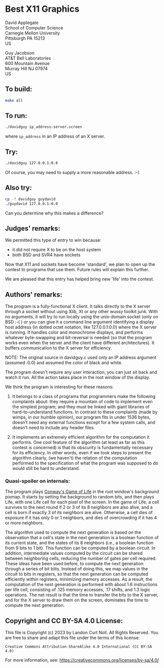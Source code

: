 # Best X11 Graphics

David Applegate\
School of Computer Science\
Carnegie Mellon University\
Pittsburgh PA 15213\
US


Guy Jacobson\
AT&T Bell Laboratories\
600 Mountain Avenue\
Murray Hill NJ 07974\
US


## To build:

```sh
make all
```

## To run:

```sh
./davidguy ip_address:server.screen
```

where `ip_address` in an IP address of an X server.

## Try:

```sh
./davidguy 127.0.0.1:0.0
```

Of course, you may need to supply a more reasonable address.  :-)

## Also try:

```sh
cp -f davidguy guydavid
./guydavid 127.0.0.1:0.0
```

Can you determine why this makes a difference?

## Judges' remarks:


We permitted this type of entry to win because:

- it did not require X to be on the host system
- both BSD and SVR4 have sockets

Now that X11 and sockets have become 'standard', we plan to open
up the contest to programs that use them.  Future rules will
explain this further.

We are pleased that this entry has helped bring new 'life' into
the contest.

## Authors' remarks:

The program is a fully-functional X client.  It talks directly to
the X server through a socket without using Xlib, Xt or any other
wussy toolkit junk.  With no arguments, it will try to run
locally using the unix-domain socket (only on BSD :-( ) or you can
give it a command line argument identifying a display host address
(in dotted octet notation, like 127.0.0.1:0.0) where the X server
is running.  It handles color and monochrome displays, and
performs whatever byte-swapping and bit-reversal is needed (so
that the program works even when the server and the client have
different architectures).  It buffers communication to the X
server for efficiency.

NOTE: The original source in davidguy.c used only an IP address
argument (assumed :0.0) and assumed the color of black
and white.

The program doesn't require any user interaction; you can just sit
back and watch it run.  All the action takes place in the root
window of the display.

We think the program is interesting for these reasons:

1. It belongs to a class of programs that programmers make the following
complaints about:  they require a mountain of code to implement even the
simplest program; and they must be linked with giant libraries of
hard-to-understand functions.  In contrast to these complaints (made by wimps,
in our humble opinion), our program fits in under 1536 bytes, doesn't need any
external functions except for a few system calls, and doesn't need to include
any header files.

2. It implements an extremely efficient algorithm for the computation it
performs.  One cool feature of the algorithm (at least as far as this contest is
concerned) is that its obscurity is fundamentally necessary for its efficiency.
In other words, even if we took steps to present the algorithm clearly, (we
haven't) the relation of the computation performed to the specification of what
the program was supposed to do would still be hard to understand.

### Quasi-spoiler on internals:

The program plays [Conway's Game of
Life](https://en.wikipedia.org/wiki/Conway%27s_Game_of_Life) in the root window's
background pixmap.  It starts by setting the background to random
bits, and then plays Life, with one Life cell for each pixel of the
screen.  In the game of Life, a cell survives to the next round if
2 or 3 of its 8 neighbors are also alive, and a cell is born if
exactly 3 of its neighbors are alive.  Otherwise, a cell dies of
exposure if it has only 0 or 1 neighbors, and dies of overcrowding
if it has 4 or more neighbors.

The algorithm used to compute the next generation is based on the
observation that a cell's state in the next generation is a boolean
function of its current state, and the states of its 8 neighbors
(i.e., a boolean function from 9 bits to 1 bit).  This function can
be computed by a boolean circuit.  In addition, intermediate values
computed by the circuit can be shared between neighboring cells,
reducing the number of gates per cell required.  These ideas
have been used before, to compute the next generation through a
series of bit blits.  Instead of doing this, we map values in the
circuit to bits in registers, so that the next generation can be
computed efficiently within registers, minimizing memory accesses.
As a result, the computation of the next generation is performed
with about 1.6 instructions per life cell, consisting of .125
memory accesses, .17 shifts, and 1.3 logic operations.  The net
result is that the time to transfer the bits to the X server, and
for the X server to draw them on the screen, dominates the time to
compute the next generation.

## Copyright and CC BY-SA 4.0 License:

This file is Copyright (c) 2023 by Landon Curt Noll.  All Rights Reserved.
You are free to share and adapt this file under the terms of this license:

    Creative Commons Attribution-ShareAlike 4.0 International (CC BY-SA 4.0)

For more information, see: https://creativecommons.org/licenses/by-sa/4.0/
